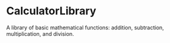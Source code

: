 # CalculatorLibrary
A library of basic mathematical functions: addition, subtraction, multiplication, and division.
